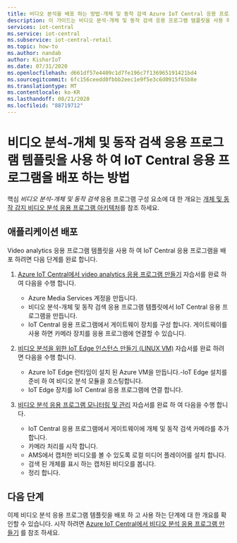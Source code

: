 ```yaml
---
title: 비디오 분석을 배포 하는 방법-개체 및 동작 검색 Azure IoT Central 응용 프로그램 템플릿
description: 이 가이드는 비디오 분석-개체 및 동작 검색 응용 프로그램 템플릿을 사용 하 여 Azure IoT Central 응용 프로그램을 배포 하는 단계를 요약 합니다.
services: iot-central
ms.service: iot-central
ms.subservice: iot-central-retail
ms.topic: how-to
ms.author: nandab
author: KishorIoT
ms.date: 07/31/2020
ms.openlocfilehash: d661df57e4409c1d7fe196c7f136965191421bd4
ms.sourcegitcommit: 6fc156ceedd0fbbb2eec1e9f5e3c6d0915f65b8e
ms.translationtype: MT
ms.contentlocale: ko-KR
ms.lasthandoff: 08/21/2020
ms.locfileid: "88719712"
---
```

# <a name="how-to-deploy-an-iot-central-application-using-the-video-analytics---object-and-motion-detection-application-template"></a>비디오 분석-개체 및 동작 검색 응용 프로그램 템플릿을 사용 하 여 IoT Central 응용 프로그램을 배포 하는 방법

핵심 *비디오 분석-개체 및 동작 검색* 응용 프로그램 구성 요소에 대 한 개요는 [개체 및 동작 감지 비디오 분석 응용 프로그램 아키텍처](architecture-video-analytics.md)를 참조 하세요.

## <a name="deploy-the-application"></a>애플리케이션 배포

Video analytics 응용 프로그램 템플릿을 사용 하 여 IoT Central 응용 프로그램을 배포 하려면 다음 단계를 완료 합니다.

1. [Azure IoT Central에서 video analytics 응용 프로그램 만들기](tutorial-video-analytics-create-app.md) 자습서를 완료 하 여 다음을 수행 합니다.
    - Azure Media Services 계정을 만듭니다.
    - 비디오 분석-개체 및 동작 검색 응용 프로그램 템플릿에서 IoT Central 응용 프로그램을 만듭니다.
    - IoT Central 응용 프로그램에서 게이트웨이 장치를 구성 합니다. 게이트웨이를 사용 하면 카메라 장치를 응용 프로그램에 연결할 수 있습니다.

1. [비디오 분석을 위한 IoT Edge 인스턴스 만들기 (LINUX VM)](tutorial-video-analytics-iot-edge-vm.md) 자습서를 완료 하려면 다음을 수행 합니다.
    - Azure IoT Edge 런타임이 설치 된 Azure VM을 만듭니다.-IoT Edge 설치를 준비 하 여 비디오 분석 모듈을 호스팅합니다.
    - IoT Edge 장치를 IoT Central 응용 프로그램에 연결 합니다.

1. [비디오 분석 응용 프로그램 모니터링 및 관리](tutorial-video-analytics-manage.md) 자습서를 완료 하 여 다음을 수행 합니다.
    - IoT Central 응용 프로그램에서 게이트웨이에 개체 및 동작 검색 카메라를 추가 합니다.
    - 카메라 처리를 시작 합니다.
    - AMS에서 캡처한 비디오를 볼 수 있도록 로컬 미디어 플레이어를 설치 합니다.
    - 검색 된 개체를 표시 하는 캡처된 비디오를 봅니다.
    - 정리 합니다.

## <a name="next-steps"></a>다음 단계

이제 비디오 분석 응용 프로그램 템플릿을 배포 하 고 사용 하는 단계에 대 한 개요를 확인할 수 있습니다. 시작 하려면 [Azure IoT Central에서 비디오 분석 응용 프로그램 만들기](tutorial-video-analytics-create-app.md) 를 참조 하세요.

